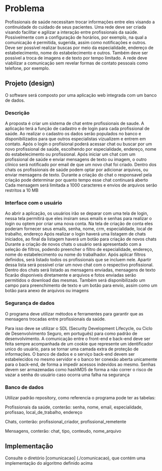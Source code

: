 # Problema

Profissionais de saúde necessitam trocar informações entre eles visando a continuidade do cuidado de seus pacientes.
Uma rede deve ser criada visando facilitar e agilizar a interação entre profissionais da saúde. 
Possivelmente com a configuração de horários, por exemplo, na qual a comunicação é permitida, sugerida, assim como notificações e outros.
Deve ser possível realizar buscas por meio da especialidade, endereço de estabelecimento, nome do estabelecimento e outros. 
Também deve ser possível a troca de imagens e de texto por tempo limitado.
A rede deve viabilizar a comunicação sem revelar formas de contato pessoais como telefone, por exemplo.

## Projeto (design)

O software será composto por uma aplicação web integrada com um banco de dados.

### Descrição

A proposta é criar um sistema de chat entre profissionais de saude.
A aplicação terá a função de cadastro e de login para cada profissional de saúde. Ao realizar o cadastro os dados serão populados no banco e disponibilizados para que outros especialistas vizualizem e  entrem em contato.
Após o login o profisional poderá acessar chat ou buscar por um novo profissional de saúde, escolhendo por especialidade, endereço, nome do estabelecimento ou profissional.
Após iniciar um chat com um profissional de saúde e enviar mensagens de texto ou imagem, o outro clínico será notificado por email de que um novo chat foi criado.
Dentro dos chats os profissionais de saúde podem optar por adicionar arquivos, ou enviar mensagens de texto.
Durante a criação do chat o responsavel pela criação pode determinar por quanto tempo esse chat continuará aberto
Cada mensagem será limitada a 1000 caracteres e envios de arquivos serão restritos a 10 MB

### Interface com o usuário

Ao abrir a aplicação, os usuários irão se deparar com uma tela de login, nessa tela permitirá que eles insiram seus emails e senhas para realizar o login ou optem por criar uma nova conta.
Na tela de criação de conta eles poderam fornecer seus emails, senha, nome, crm, especialidade, local de trabalho, endereço
Após realizar o login haverá uma listagem de chats iniciados, ao final da listagem haverá um botão para criação de novos chats
Durante a criação de novos chats o usuário será apresentado com a seleção de filtros, podendo preencher o filtro de especialidade, endereço, nome do estabelecimento ou nome do trabalhador. 
Após aplicar filtros definidos, será listado todos os profissionais que se incluem nele. Apartir dessa lista será possivel criar um novo chat com o respectivo profissional.
Dentro dos chats será listado as mensagens enviadas, mensagens de texto ficarão disponiveis diretamente e arquivos e fotos enviadas serão permitidos o download das mesmas. Também será disponibilizado um campo para preenchimento de texto e um botão para envio, assim como um botão para anexo de arquivos ou imagens

### Segurança de dados

O programa deve utilizar métodos e ferramentes para garantir que as mensagens trocadas entre profissionais da saúde.

Para isso deve se utilizar o SDL (Security Development Lifecycle, ou Ciclo de Desenvolvimento Seguro, em português) para como padrão de desenvolvimento.
A comunicação entre o front-end e back-end deve ser feita sempre acompanhada de um cookie que represente um identificador unico do usuário, para se tornar uma camada extra de  proteção de informações.
O banco de dados e o serviço back-end devem ser estabelecidos no mesmo servidor e o banco ter conexão aberta unicamente para o back-end, de forma a impedir acessos indevidos ao mesmo.
Senhas devem ser armazenadas como hashMD5 de forma a não correr o risco de vazar a senha do usuário caso ocorra uma falha na segurança

### Banco de dados

Utilizar padrão repository, como referencia o programa pode ter as tabelas:

Profissionais da saúde, conterão: senha, nome, email, especialidade, profissao, local_de_trabalho, endereço

Chats, conterão: profissional_criador, profissional_remetente

Mensagens, conterão: chat, tipo, conteudo, nome_arquivo

## Implementação

Consulte o diretório [comunicacao] (./comunicacao), que contém uma implementação
do algoritmo definido acima
